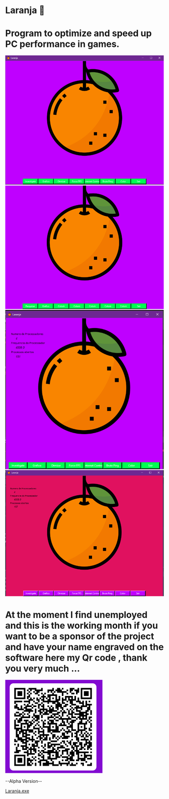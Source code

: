# <tittle> Laranja </tittle> :orange:
<h1>Program to optimize and speed up PC performance in games.</h1>


![](Laranja/Screenshots/Screenshot2.png)
![](Laranja/Screenshots/Sreenshot.png)
![](Laranja/Screenshots/Screenshot3.png)
![](Laranja/Screenshots/Screenshot1.png)


# At the moment I find unemployed and this is the working month if you want to be a sponsor of the project and have your name engraved on the software here my Qr code , thank you very much ...

![](Laranja/Screenshots/code.png)
<p>--Alpha Version--
    
</p>

[Laranja.exe](https://github.com/eusouanderson/Laranja/raw/main/Laranja/%5Blaranja.exe%5D/%5Blaranja.exe%5D.rar)